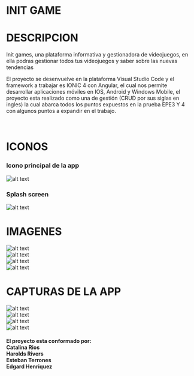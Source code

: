 <h1>INIT GAME</h1>

<h1>DESCRIPCION</h1> 
<p>Init games, una plataforma
informativa y gestionadora de videojuegos, en ella podras
gestionar todos tus videojuegos y saber sobre las nuevas tendencias
  
El proyecto se desenvuelve en la plataforma Visual Studio Code y el framework a trabajar es IONIC 4 con Angular, el cual nos permite desarrollar aplicaciones móviles en IOS,  Android y Windows Mobile, el proyecto esta realizado como una de gestión (CRUD por sus siglas en ingles) la cual abarca todos los puntos expuestos en la prueba EPE3 Y 4 con algunos puntos a expandir en el trabajo.

</p>
<br>
<h1>ICONOS</h1>

<h3>Icono principal de la app</h3>
  
![alt text](https://firebasestorage.googleapis.com/v0/b/eva1-24441.appspot.com/o/icon.png?alt=media&token=cdf51ffd-81c0-4fdf-99f4-f6ac5fa40fcb)
 <br>

<h3>Splash screen</h3>

![alt text](https://firebasestorage.googleapis.com/v0/b/eva1-24441.appspot.com/o/splash.png?alt=media&token=d6109ebc-c1a7-4b84-ba15-21b2e185f34e)


<h1>IMAGENES</h1>

![alt text](https://firebasestorage.googleapis.com/v0/b/eva1-24441.appspot.com/o/ALIANZAFONDO.png?alt=media&token=89c19813-c6e2-4b64-9e69-02fe2efaec60)<br>
![alt text](https://firebasestorage.googleapis.com/v0/b/eva1-24441.appspot.com/o/parasamus.png?alt=media&token=ff4ae0c3-7310-48be-a187-0e2116a42fe2)<br>
![alt text](https://firebasestorage.googleapis.com/v0/b/eva1-24441.appspot.com/o/anjanath.jpg?alt=media&token=f7b10ee6-06b8-4892-bc51-425511acf6e9)<br>
![alt text](https://firebasestorage.googleapis.com/v0/b/eva1-24441.appspot.com/o/fondoSC.jpg?alt=media&token=27c4ef02-21fa-4279-9a40-bacd35d1b7ab)<br>

<h1>CAPTURAS DE LA APP</h1>

![alt text](https://firebasestorage.googleapis.com/v0/b/eva1-24441.appspot.com/o/11.jpg?alt=media&token=f7327e8f-756c-4f7d-ac67-2a3e2eff4b5e)<br>
![alt text](https://firebasestorage.googleapis.com/v0/b/eva1-24441.appspot.com/o/22.jpg?alt=media&token=817895e6-2d2b-4b9f-a081-8b56123ec110)<br>
![alt text](https://firebasestorage.googleapis.com/v0/b/eva1-24441.appspot.com/o/33.jpg?alt=media&token=827beab3-8265-4a9f-b56b-8d904659ee38)<br>
![alt text](https://firebasestorage.googleapis.com/v0/b/eva1-24441.appspot.com/o/44.jpg?alt=media&token=bb856821-acf9-4464-aa82-c55da90fec51)<br>

<h4>El proyecto esta conformado por:
<br>
Catalina Rios<br>
Harolds Rivers<br>
Esteban Terrones<br>
Edgard Henriquez</h4>
